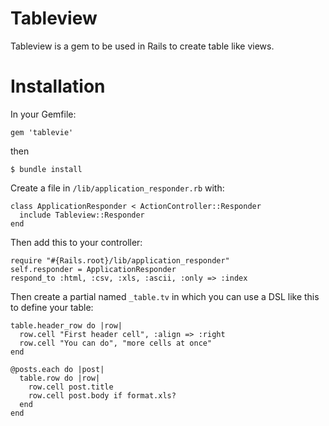 Tableview
=========


Tableview is a gem to be used in Rails to create table like views.

Installation
============


In your Gemfile:


    gem 'tablevie'
     
then

    $ bundle install
     
Create a file in `/lib/application_responder.rb` with:

    class ApplicationResponder < ActionController::Responder
      include Tableview::Responder
    end
    
Then add this to your controller:

    require "#{Rails.root}/lib/application_responder"
    self.responder = ApplicationResponder
    respond_to :html, :csv, :xls, :ascii, :only => :index

Then create a partial named `_table.tv` in which you can use a DSL like this to define your table:

    table.header_row do |row|
      row.cell "First header cell", :align => :right
      row.cell "You can do", "more cells at once"
    end
    
    @posts.each do |post|
      table.row do |row|
        row.cell post.title
        row.cell post.body if format.xls?
      end
    end